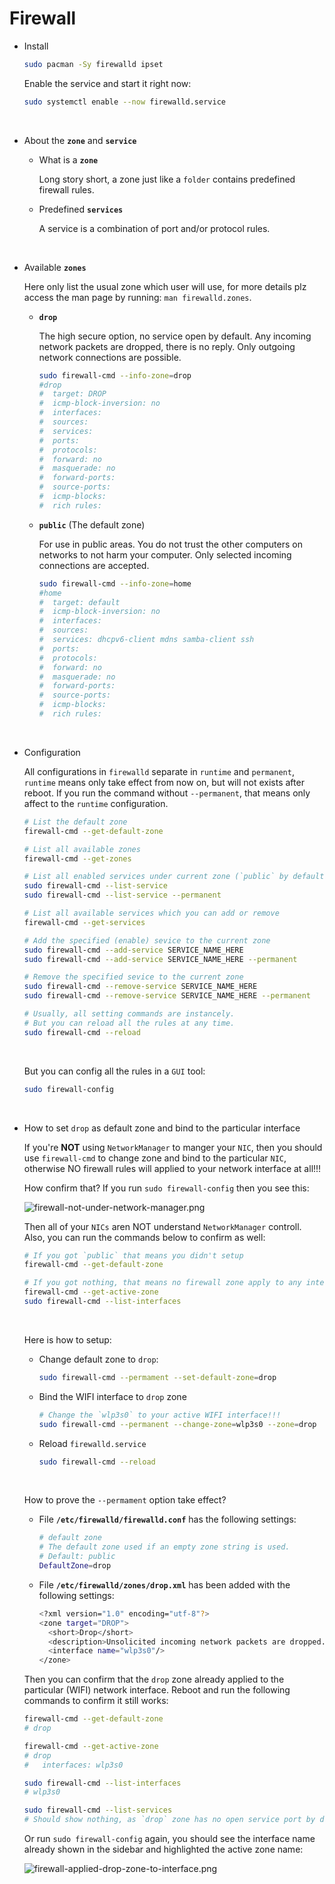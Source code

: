 # Firewall

- Install

    ```bash
    sudo pacman -Sy firewalld ipset
    ```

    Enable the service and start it right now:

    ```bash
    sudo systemctl enable --now firewalld.service
    ```

</br>

- About the **`zone`** and **`service`**
    - What is a **`zone`**

        Long story short, a zone just like a `folder` contains predefined
        firewall rules.

    - Predefined **`services`**

        A service is a combination of port and/or protocol rules.

</br>

- Available **`zones`**

    Here only list the usual zone which user will use, for more details
    plz access the man page by running: `man firewalld.zones`.

    - **`drop`**

        The high secure option, no service open by default. Any incoming 
        network packets are dropped, there is no reply. Only outgoing 
        network connections are possible.

        ```bash
        sudo firewall-cmd --info-zone=drop
        #drop
        #  target: DROP
        #  icmp-block-inversion: no
        #  interfaces:
        #  sources:
        #  services:
        #  ports:
        #  protocols:
        #  forward: no
        #  masquerade: no
        #  forward-ports:
        #  source-ports:
        #  icmp-blocks:
        #  rich rules:
        ```

    - **`public`** (The default zone)

        For use in public areas. You do not trust the other computers
        on networks to not harm your computer. Only selected incoming
        connections are accepted.

        ```bash
        sudo firewall-cmd --info-zone=home
        #home
        #  target: default
        #  icmp-block-inversion: no
        #  interfaces:
        #  sources:
        #  services: dhcpv6-client mdns samba-client ssh
        #  ports:
        #  protocols:
        #  forward: no
        #  masquerade: no
        #  forward-ports:
        #  source-ports:
        #  icmp-blocks:
        #  rich rules:
        ```

</br>

- Configuration


    All configurations in `firewalld` separate in `runtime` and `permanent`, 
    `runtime` means only take effect from now on, but will not exists after
    reboot. If you run the command without `--permanent`, that means only 
    affect to the `runtime` configuration.

    ```bash
    # List the default zone
    firewall-cmd --get-default-zone

    # List all available zones
    firewall-cmd --get-zones

    # List all enabled services under current zone (`public` by default)
    sudo firewall-cmd --list-service
    sudo firewall-cmd --list-service --permanent

    # List all available services which you can add or remove
    firewall-cmd --get-services

    # Add the specified (enable) sevice to the current zone
    sudo firewall-cmd --add-service SERVICE_NAME_HERE
    sudo firewall-cmd --add-service SERVICE_NAME_HERE --permanent

    # Remove the specified sevice to the current zone
    sudo firewall-cmd --remove-service SERVICE_NAME_HERE
    sudo firewall-cmd --remove-service SERVICE_NAME_HERE --permanent

    # Usually, all setting commands are instancely.
    # But you can reload all the rules at any time.
    sudo firewall-cmd --reload
    ```

    </br>

    But you can config all the rules in a `GUI` tool:

    ```bash
    sudo firewall-config
    ```

</br>

- How to set `drop` as default zone and bind to the particular interface

    If you're **NOT** using `NetworkManager` to manger your `NIC`, then you should
    use `firewall-cmd` to change zone and bind to the particular `NIC`, otherwise
    NO firewall rules will applied to your network interface at all!!!

    How confirm that? If you run `sudo firewall-config` then you see this:

    ![firewall-not-under-network-manager.png](./images/firewall-not-under-network-manager.png) 

    Then all of your `NICs` aren NOT understand `NetworkManager` controll. Also, you can run
    the commands below to confirm as well:

    ```bash
    # If you got `public` that means you didn't setup
    firewall-cmd --get-default-zone

    # If you got nothing, that means no firewall zone apply to any inteface
    firewall-cmd --get-active-zone
    sudo firewall-cmd --list-interfaces
    ```

    </br>

    Here is how to setup:

    - Change default zone to `drop`:

        ```bash
        sudo firewall-cmd --permament --set-default-zone=drop
        ```
    - Bind the WIFI interface to `drop` zone

        ```bash
        # Change the `wlp3s0` to your active WIFI interface!!!
        sudo firewall-cmd --permanent --change-zone=wlp3s0 --zone=drop
        ```
    - Reload `firewalld.service`

        ```bash
        sudo firewall-cmd --reload
        ```
        
        </br>

    How to prove the `--permament` option take effect?

    - File **`/etc/firewalld/firewalld.conf`** has the following settings:

        ```bash
        # default zone
        # The default zone used if an empty zone string is used.
        # Default: public
        DefaultZone=drop
        ```

    - File **`/etc/firewalld/zones/drop.xml`** has been added with the following settings:
    
        ```bash
        <?xml version="1.0" encoding="utf-8"?>
        <zone target="DROP">
          <short>Drop</short>
          <description>Unsolicited incoming network packets are dropped. Incoming packets that are related to outgoing network connections are accepted. Outgoing network connections are allowed.</description>
          <interface name="wlp3s0"/>
        </zone>
        ```

    Then you can confirm that the `drop` zone already applied to the particular
    (WIFI) network interface. Reboot and run the following commands to confirm
    it still works:

    ```bash
    firewall-cmd --get-default-zone
    # drop

    firewall-cmd --get-active-zone
    # drop
    #   interfaces: wlp3s0

    sudo firewall-cmd --list-interfaces
    # wlp3s0

    sudo firewall-cmd --list-services
    # Should show nothing, as `drop` zone has no open service port by default.
    ```

    Or run `sudo firewall-config` again, you should see the interface name
    already shown in the sidebar and highlighted the active zone name:

    ![firewall-applied-drop-zone-to-interface.png](./images/firewall-applied-drop-zone-to-interface.png) 

</br>

